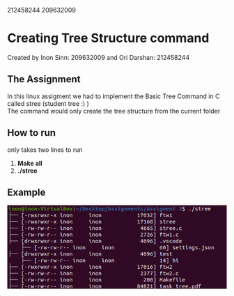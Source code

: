212458244 209632009

# Creating Tree Structure command

Created by Inon Sinn: 209632009 and Ori Darshan: 212458244

## The Assignment
In this linux assigment we had to implement the Basic Tree Command in C called stree (student tree :) )</br>The command would only create the tree structure from the current folder<br>

## How to run
only takes two lines to run
1. **Make all**
2. **./stree**

## Example
![alt text](https://github.com/Inon-Sinn/Assignment_3_Advanced_programming/blob/main/Example.PNG)

